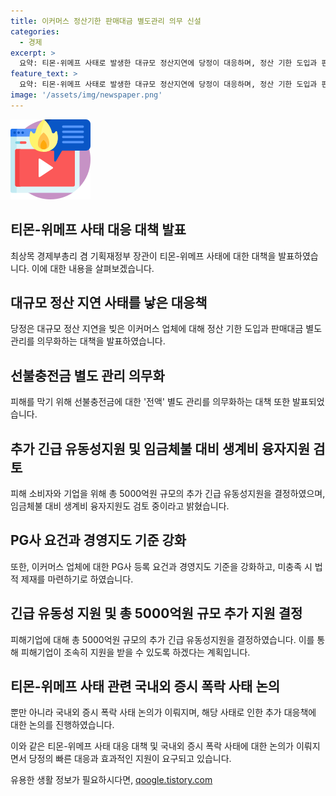 ```yaml
---
title: 이커머스 정산기한 판매대금 별도관리 의무 신설
categories:
  - 경제
excerpt: >
  요약: 티몬·위메프 사태로 발생한 대규모 정산지연에 당정이 대응하며, 정산 기한 도입과 판매대금 별도 관리 의무화 등을 발표했다. 피해 소비자·업체 구제를 위해 5000억원 추가 긴급 유동성지원을 결정했으며, 선불충전금의 전액 별도 관리도 추진 중이다. 최상목 경제부총리는 관련 대책 발표 후 PG사 등록요건과 경영지도 기준을 강화하기로 밝혔다. 당정은 피해기업을 위한 긴급 자금과 생계비 융자지원도 검토 중이며, 추가 대책 발표를 예고했다.
feature_text: >
  요약: 티몬·위메프 사태로 발생한 대규모 정산지연에 당정이 대응하며, 정산 기한 도입과 판매대금 별도 관리 의무화 등을 발표했다. 피해 소비자·업체 구제를 위해 5000억원 추가 긴급 유동성지원을 결정했으며, 선불충전금의 전액 별도 관리도 추진 중이다. 최상목 경제부총리는 관련 대책 발표 후 PG사 등록요건과 경영지도 기준을 강화하기로 밝혔다. 당정은 피해기업을 위한 긴급 자금과 생계비 융자지원도 검토 중이며, 추가 대책 발표를 예고했다.
image: '/assets/img/newspaper.png'
---
```


<p><img src="/assets/img/news.png" alt="rentncar 속보" /></p>

<h2 data-ke-size="size26">티몬-위메프 사태 대응 대책 발표</h2>

<p data-ke-size="size16">최상목 경제부총리 겸 기획재정부 장관이 티몬-위메프 사태에 대한 대책을 발표하였습니다. 이에 대한 내용을 살펴보겠습니다.</p>

<h2 data-ke-size="size26">대규모 정산 지연 사태를 낳은 대응책</h2>

<p data-ke-size="size16">당정은 대규모 정산 지연을 빚은 이커머스 업체에 대해 정산 기한 도입과 판매대금 별도 관리를 의무화하는 대책을 발표하였습니다.</p>

<h2 data-ke-size="size26">선불충전금 별도 관리 의무화</h2>

<p data-ke-size="size16">피해를 막기 위해 선불충전금에 대한 '전액' 별도 관리를 의무화하는 대책 또한 발표되었습니다.</p>

<h2 data-ke-size="size26">추가 긴급 유동성지원 및 임금체불 대비 생계비 융자지원 검토</h2>

<p data-ke-size="size16">피해 소비자와 기업을 위해 총 5000억원 규모의 추가 긴급 유동성지원을 결정하였으며, 임금체불 대비 생계비 융자지원도 검토 중이라고 밝혔습니다.</p>

<h2 data-ke-size="size26">PG사 요건과 경영지도 기준 강화</h2>

<p data-ke-size="size16">또한, 이커머스 업체에 대한 PG사 등록 요건과 경영지도 기준을 강화하고, 미충족 시 법적 제재를 마련하기로 하였습니다.</p>

<h2 data-ke-size="size26">긴급 유동성 지원 및 총 5000억원 규모 추가 지원 결정</h2>

<p data-ke-size="size16">피해기업에 대해 총 5000억원 규모의 추가 긴급 유동성지원을 결정하였습니다. 이를 통해 피해기업이 조속히 지원을 받을 수 있도록 하겠다는 계획입니다.</p>

<h2 data-ke-size="size26">티몬-위메프 사태 관련 국내외 증시 폭락 사태 논의</h2>

<p data-ke-size="size16">뿐만 아니라 국내외 증시 폭락 사태 논의가 이뤄지며, 해당 사태로 인한 추가 대응책에 대한 논의를 진행하였습니다.</p>

<p>이와 같은 티몬-위메프 사태 대응 대책 및 국내외 증시 폭락 사태에 대한 논의가 이뤄지면서 당정의 빠른 대응과 효과적인 지원이 요구되고 있습니다.</p>
유용한 생활 정보가 필요하시다면, <a href="https://qoogle.tistory.com" rel="dofollow">qoogle.tistory.com</a>


